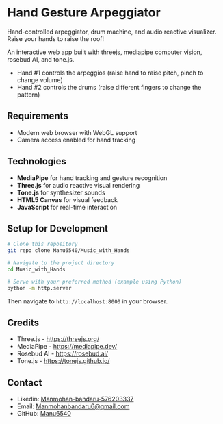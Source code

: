 # Hand Gesture Arpeggiator

Hand-controlled arpeggiator, drum machine, and audio reactive visualizer. Raise your hands to raise the roof!

An interactive web app built with threejs, mediapipe computer vision, rosebud AI, and tone.js.

- Hand #1 controls the arpeggios (raise hand to raise pitch, pinch to change volume)
- Hand #2 controls the drums (raise different fingers to change the pattern)

## Requirements

- Modern web browser with WebGL support
- Camera access enabled for hand tracking

## Technologies

- **MediaPipe** for hand tracking and gesture recognition
- **Three.js** for audio reactive visual rendering
- **Tone.js** for synthesizer sounds
- **HTML5 Canvas** for visual feedback
- **JavaScript** for real-time interaction

## Setup for Development

```bash
# Clone this repository
git repo clone Manu6540/Music_with_Hands

# Navigate to the project directory
cd Music_with_Hands

# Serve with your preferred method (example using Python)
python -m http.server
```

Then navigate to `http://localhost:8000` in your browser.

## Credits

- Three.js - https://threejs.org/
- MediaPipe - https://mediapipe.dev/
- Rosebud AI - https://rosebud.ai/
- Tone.js - https://tonejs.github.io/

## Contact

- Likedin: [Manmohan-bandaru-576203337](https://www.linkedin.com/in/Manmohan-bandaru-576203337)
- Email: [Manmohanbandaru6@gmail.com](mailto:Manmohanbandaru6@gmail.com)
- GitHub: [Manu6540](https://github.com/Manu6540/)
